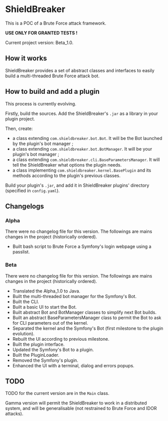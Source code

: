 ShieldBreaker
=============
This is a POC of a Brute Force attack framework.

**USE ONLY FOR GRANTED TESTS !**

Current project version: Beta_1.0.

How it works
------------
ShieldBreaker provides a set of abstract classes and interfaces to easily build a multi-threaded Brute Force attack bot.

How to build and add a plugin
---------------------
This process is currently evolving.

Firstly, build the sources. Add the ShieldBreaker's `.jar` as a library in your plugin project.

Then, create:
 - a class extending `com.shieldbreaker.bot.Bot`. It will be the Bot launched by the plugin's bot manager ;
 - a class extending `com.shieldbreaker.bot.BotManager`. It will be your plugin's bot manager ;
 - a class extending `com.shieldbreaker.cli.BaseParametersManager`. It will tell the ShieldBreaker what options the plugin needs.
 - a class implementing `com.shieldbreaker.kernel.BasePlugin` and its methods according to the plugin's previous classes.
 
Build your plugin's `.jar`, and add it in ShieldBreaker plugins' directory (specified in `config.yaml`).

Changelogs
----------

### Alpha
There were no changelog file for this version. The followings are mains changes in the project (historically ordered).
 - Built bash script to Brute Force a Symfony's login webpage using a passlist.

### Beta
There were no changelog file for this version. The followings are mains changes in the project (historically ordered).
 - Translated the Alpha_1.0 to Java.
 - Built the multi-threaded bot manager for the Symfony's Bot.
 - Built the CLI.
 - Built a basic UI to start the Bot.
 - Built abstract Bot and BotManager classes to simplify next Bot builds.
 - Built an abstract BaseParametersManager class to permit the Bot to ask for CLI parameters out of the kernel.
 - Separated the kernel and the Symfony's Bot (first milestone to the plugin evolution).
 - Rebuilt the UI according to previous milestone.
 - Built the plugin interface.
 - Updated the Symfony's Bot to a plugin.
 - Built the PluginLoader.
 - Removed the Symfony's plugin.
 - Enhanced the UI with a terminal, dialog and errors popups.
 
TODO
---- 
TODO for the current version are in the `Main` class.

Gamma version will permit the ShieldBreaker to work in a distributed system, and will be generalisable (not restrained to Brute Force and IDOR attacks).